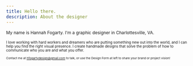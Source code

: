 ```yaml
---
title: Hello there.
description: About the designer
---
```


<small> My name is Hannah Fogarty. I'm a graphic designer in Charlottesville, VA.

<small> I love working with hard workers and dreamers who are putting something new out into the world, and I can help you find the right visual presence. I create handmade designs that solve the problem of how to communicate who you are and what you offer.
 
<small> Contact me at hfogartydesign@gmail.com to talk, or use the Design Form at left to share your brand or project vision! 




